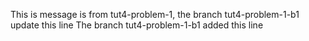 This is message is from tut4-problem-1, the branch tut4-problem-1-b1 update this line
The branch tut4-problem-1-b1 added this line
